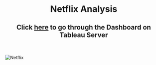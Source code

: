 <h1><p align="Center">Netflix Analysis</h1>

<h2>
<p align="Center">
Click <a href="https://public.tableau.com/shared/7S3KJ9K4Y?:display_count=n&:origin=viz_share_link">here</a> to go through the Dashboard on Tableau Server</h2> 
</br>

![Netflix ](https://user-images.githubusercontent.com/65899924/224802284-69cc80f4-2431-43bd-813d-03ead2dbd2ce.png)
